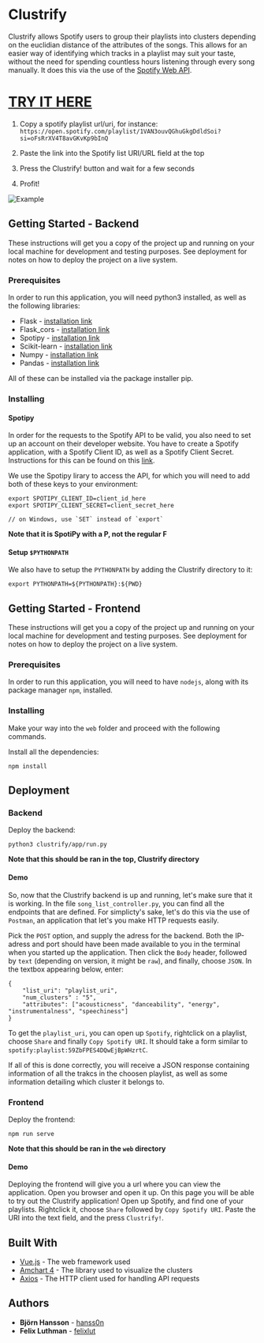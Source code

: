 # Clustrify

Clustrify allows Spotify users to group their playlists into clusters depending on the euclidian distance of the attributes of the songs. This allows for an easier way of identifying which tracks in a playlist may suit your taste, without the need for spending countless hours listening through every song manually. It does this via the use of the [Spotify Web API](https://developer.spotify.com/documentation/web-api/).


# [TRY IT HERE](https://hanss0n.github.io/Clustrify/)
1.  Copy a spotify playlist url/uri, for instance: `https://open.spotify.com/playlist/1VAN3ouvQGhuGkgDdldSoi?si=oFsRrXV4T8avGKvKp9bInQ`

2. Paste the link into the Spotify list URI/URL field at the top

3. Press the Clustrify! button and wait for a few seconds

4. Profit!

![Example](https://i.imgur.com/SRGK9Up.png)

## Getting Started - Backend

These instructions will get you a copy of the project up and running on your local machine for development and testing purposes. See deployment for notes on how to deploy the project on a live system.

### Prerequisites

In order to run this application, you will need python3 installed, as well as the following libraries:
* Flask - [installation link](https://pypi.org/project/Flask/)
* Flask_cors - [installation link](https://pypi.org/project/Flask-Cors/1.10.3/)
* Spotipy - [installation link](https://pypi.org/project/spotipy/)
* Scikit-learn - [installation link](https://pypi.org/project/scikit-learn/)
* Numpy - [installation link](https://pypi.org/project/numpy/)
* Pandas - [installation link](https://pypi.org/project/pandas/)

All of these can be installed via the package installer pip.

### Installing

#### Spotipy

In order for the requests to the Spotify API to be valid, you also need to set up an account on their developer website. You have to create a Spotify application, with a Spotify Client ID, as well as a Spotify Client Secret. Instructions for this can be found on this [link](https://developer.spotify.com/dashboard/). 

We use the Spotipy lirary to access the API, for which you will need to add both of these keys to your environment:
```
export SPOTIPY_CLIENT_ID=client_id_here
export SPOTIPY_CLIENT_SECRET=client_secret_here

// on Windows, use `SET` instead of `export`
```
**Note that it is SpotiPy with a P, not the regular F**

#### Setup `$PYTHONPATH`
We also have to setup the `PYTHONPATH` by adding the Clustrify directory to it: 
```
export PYTHONPATH=${PYTHONPATH}:${PWD}
```

## Getting Started - Frontend

These instructions will get you a copy of the project up and running on your local machine for development and testing purposes. See deployment for notes on how to deploy the project on a live system.

### Prerequisites

In order to run this application, you will need to have `nodejs`, along with its package manager `npm`, installed.

### Installing
Make your way into the `web` folder and proceed with the following commands.

Install all the dependencies:
```
npm install
```

## Deployment

### Backend
Deploy the backend:
```
python3 clustrify/app/run.py
```
**Note that this should be ran in the top, Clustrify directory**


#### Demo
So, now that the Clustrify backend is up and running, let's make sure that it is working. In the file ``song_list_controller.py``, you can find all the endpoints that are defined. For simplicty's sake, let's do this via the use of `Postman`, an application that let's you make HTTP requests easily. 

Pick the `POST` option, and supply the adress for the backend. Both the IP-adress and port should have been made available to you in the terminal when you started up the application. Then click the `Body` header, followed by `text` (depending on version, it might be `raw`), and finally, choose `JSON`. In the textbox appearing below, enter:
```
{
    "list_uri": "playlist_uri",
    "num_clusters" : "5",
    "attributes": ["acousticness", "danceability", "energy", "instrumentalness", "speechiness"]
}
```

To get the ``playlist_uri``, you can open up `Spotify`, rightclick on a playlist, choose `Share` and finally `Copy Spotify URI`. It should take a form similar to `spotify:playlist:59ZbFPES4DQwEjBpWHzrtC`. 

If all of this is done correctly, you will receive a JSON response containing information of all the trakcs in the choosen playlist, as well as some information detailing which cluster it belongs to. 

### Frontend
Deploy the frontend:
```
npm run serve
```
**Note that this should be ran in the `web` directory**

#### Demo
Deploying the frontend will give you a url where you can view the application. Open you browser and open it up. On this page you will be able to try out the Clustrify application! Open up Spotify, and find one of your playlists. Rightclick it, choose `Share` followed by `Copy Spotify URI`. Paste the URI into the text field, and the press `Clustrify!`.

## Built With

* [Vue.js](https://vuejs.org/) - The web framework used
* [Amchart 4](https://www.amcharts.com/docs/v4/) - The library used to visualize the clusters
* [Axios](https://github.com/axios/axios) - The HTTP client used for handling API requests

## Authors

* **Björn Hansson** - [hanss0n](https://github.com/hanss0n)
* **Felix Luthman** - [felixlut](https://github.com/felixlut/)